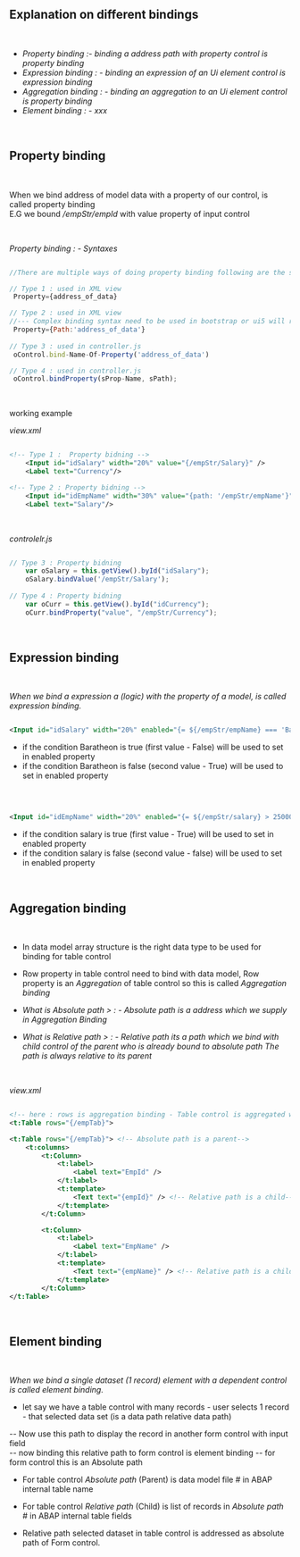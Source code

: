 
## Explanation on different bindings 

</br>

- *Property binding :- binding a address path with property control is property binding*
- *Expression binding : - binding an expression of an Ui element control is expression binding*
- *Aggregation binding : - binding an aggregation to an Ui element control is property binding*
- *Element binding : - xxx*

</br> 


## Property binding

</br> 

When we bind address of model data with a property of our control, is called property binding
</br> E.G we bound */empStr/empId* with value property of input control

</br> 

*Property binding : - Syntaxes*

```js

//There are multiple ways of doing property binding following are the syntax : 

// Type 1 : used in XML view
 Property={address_of_data}

// Type 2 : used in XML view
//--- Complex binding syntax need to be used in bootstrap or ui5 will refuse this 
 Property={Path:'address_of_data'} 
  
// Type 3 : used in controller.js
 oControl.bind-Name-Of-Property('address_of_data')

// Type 4 : used in controller.js
 oControl.bindProperty(sProp-Name, sPath); 


```

</br> 

working example

*view.xml*

```xml

<!-- Type 1 :  Property bidning -->
    <Input id="idSalary" width="20%" value="{/empStr/Salary}" />
    <Label text="Currency"/>

<!-- Type 2 : Property bidning -->
    <Input id="idEmpName" width="30%" value="{path: '/empStr/empName'}" /> 
    <Label text="Salary"/>


```

</br>

*controlelr.js*

```js

// Type 3 : Property bidning 
    var oSalary = this.getView().byId("idSalary");
    oSalary.bindValue('/empStr/Salary');
    
// Type 4 : Property bidning 
    var oCurr = this.getView().byId("idCurrency");
    oCurr.bindProperty("value", "/empStr/Currency");

```

</br> 


## Expression binding 

</br> 

*When we bind a expression a (logic) with the property of a model, is called expression binding.*


```xml

<Input id="idSalary" width="20%" enabled="{= ${/empStr/empName} === 'Baratheon' ? false : true }"/>

```

- if the condition Baratheon is true (first value - False) will be used to set in enabled property
- if the condition Baratheon is false (second value - True) will be used to set in enabled property

</br> 

```xml

<Input id="idEmpName" width="20%" enabled="{= ${/empStr/salary} > 250000 ? true : false }"/>

```

- if the condition salary is true (first value - True) will be used to set in enabled property
- if the condition salary is false (second value - false) will be used to set in enabled property

</br> 


## Aggregation binding 

</br> 

- In data model array structure is the right data type to be used for binding for table control

- Row property in table control need to bind with data model, Row property is an *Aggregation* of table control so this is called *Aggregation binding*

- *What is Absolute path > : - Absolute path is a address which we supply in Aggregation Binding*

- *What is Relative path > : - Relative path its a path which we bind with child control of the parent who is already bound to absolute path*
    *The path is always relative to its parent*

</br>

*view.xml*

```xml

<!-- here : rows is aggregation binding - Table control is aggregated with aggregation called rows -->
<t:Table rows="{/empTab}"> 

<t:Table rows="{/empTab}"> <!-- Absolute path is a parent-->
    <t:columns>           
        <t:Column>
            <t:label>
                <Label text="EmpId" /> 
            </t:label>
            <t:template>
                <Text text="{empId}" /> <!-- Relative path is a child-->
            </t:template>
        </t:Column>

        <t:Column>
            <t:label>
                <Label text="EmpName" /> 
            </t:label>   
            <t:template>
                <Text text="{empName}" /> <!-- Relative path is a child-->
            </t:template>                         
        </t:Column>
</t:Table>  

```

</br> 

## Element binding 

</br> 

*When we bind a single dataset (1 record) element with a dependent control is called element binding.*

- let say we have a table control with many records - user selects 1 record - that selected data set (is a data path relative data path)

-- Now use this path to display the record in another form control with input field  
-- now binding this relative path to form control is element binding 
-- for form control this is an Absolute path 

- For table control *Absolute path* (Parent) is data model file # in ABAP internal table name 
- For table control *Relative path* (Child)  is list of records in *Absolute path* # in ABAP internal table fields
 
- Relative path selected dataset in table control is addressed as absolute path of Form control.


```


```